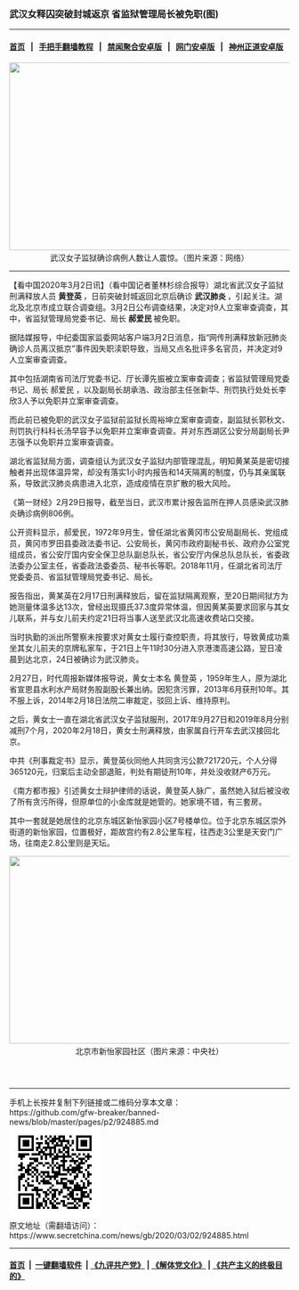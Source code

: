 ### 武汉女释囚突破封城返京 省监狱管理局长被免职(图)
------------------------

#### [首页](https://github.com/gfw-breaker/banned-news/blob/master/README.md) &nbsp;&nbsp;|&nbsp;&nbsp; [手把手翻墙教程](https://github.com/gfw-breaker/guides/wiki) &nbsp;&nbsp;|&nbsp;&nbsp; [禁闻聚合安卓版](https://github.com/gfw-breaker/bn-android) &nbsp;&nbsp;|&nbsp;&nbsp; [网门安卓版](https://github.com/oGate2/oGate) &nbsp;&nbsp;|&nbsp;&nbsp; [神州正道安卓版](https://github.com/SzzdOgate/update) 



<div class="article_right" style="fone-color:#000">
 <p style="text-align:center">
  <img alt="" src="//img3.secretchina.com/pic/2020/3-1/p2638811a972288018-ss.jpg" style="height:337px; width:600px"/>
  <br>
   武汉女子监狱确诊病例人数让人震惊。（图片来源：网络）
   <span id="hideid" name="hideid" style="color:red;display:none;">
    <span href="https://www.secretchina.com">
    </span>
   </span>
  </br>
 </p>
 <div id="txt-mid1-t21-2017">
  

---


  </div>
 </div>
 <p>
  【看中国2020年3月2日讯】（看中国记者董林杉综合报导）湖北省武汉女子监狱刑满释放人员
  <strong>
   黄登英
  </strong>
  ，日前突破封城返回北京后确诊
  <strong>
   <span href="https://www.secretchina.com/news/gb/tag/武汉肺炎" target="_blank">
    武汉肺炎
   </span>
  </strong>
  ，引起关注。湖北及北京市成立联合调查组。3月2日公布调查结果，决定对9人立案审查调查，其中，省监狱管理局党委书记、局长
  <strong>
   郝爱民
  </strong>
  被免职。
  <span id="hideid" name="hideid" style="color:red;display:none;">
   <span href="https://www.secretchina.com">
   </span>
  </span>
 </p>
 <p>
  据陆媒报导，中纪委国家监委网站客户端3月2日消息，指“网传刑满释放新冠肺炎确诊人员离汉抵京”事件因失职渎职导致，当局又点名批评多名官员，并决定对9人立案审查调查。
 </p>
 <p>
  其中包括湖南省司法厅党委书记、厅长谭先振被立案审查调查；省监狱管理局党委书记、局长
  <span href="https://www.secretchina.com/news/gb/tag/郝爱民" target="_blank">
   郝爱民
  </span>
  ，以及副局长胡承浩、政治部主任张新华、刑罚执行处处长李欣3人予以免职并立案审查调查。
 </p>
 <p>
  而此前已被免职的武汉女子监狱前监狱长周裕坤立案审查调查，副监狱长郭秋文、刑罚执行科科长汤早容予以免职并立案审查调查。并对东西湖区公安分局副局长尹志强予以免职并立案审查调查。
 </p>
 <p>
  湖北省监狱局方面，调查组认为武汉女子监狱内部管理混乱，明知黄某英是密切接触者并出现体温异常，却没有落实1小时内报告和14天隔离的制度，仍与其亲属联系，导致武汉肺炎病患进入北京，造成疫情在京扩散的极大风险。
 </p>
 <p>
  《第一财经》2月29日报导，截至当日，武汉市累计报告监所在押人员感染武汉肺炎确诊病例806例。
 </p>
 <p>
  公开资料显示，郝爱民，1972年9月生，曾任湖北省黄冈市公安局副局长、党组成员，黄冈市罗田县委政法委书记、公安局长，黄冈市政府副秘书长、政府办公室党组成员，省公安厅国内安全保卫总队副总队长，省公安厅内保总队总队长，省委政法委办公室主任，省委政法委委员、秘书长等职。2018年11月，任湖北省司法厅党委委员、省监狱管理局党委书记、局长。
 </p>
 <p>
  报告指出，黄某英在2月17日刑满释放后，留在监狱隔离观察，至20日期间狱方为她测量体温多达13次，曾经出现摄氏37.3度异常体温，但因黄某英要求回家与其女儿联系，并与女儿前夫约定21日将当事人送至武汉北高速收费站口交接。
 </p>
 <p>
  当时执勤的派出所警察未按要求对黄女士履行查控职责，将其放行，导致黄成功乘坐其女儿前夫的京牌私家车，于21日上午11时30分进入京港澳高速公路，翌日凌晨到达北京，24日被确诊为武汉肺炎。
 </p>
 <p>
  2月27日，时代周报新媒体报导说，黄女士本名
  <span href="https://www.secretchina.com/news/gb/tag/黄登英" target="_blank">
   黄登英
  </span>
  ，1959年生人，原为湖北省宣恩县水利水产局财务股副股长兼出纳。因犯贪污罪，2013年6月获刑10年。其不服上诉，2014年2月18日法院二审裁定，驳回上诉、维持原判。
 </p>
 <p>
  之后，黄女士一直在湖北省武汉女子监狱服刑，2017年9月27日和2019年8月分别减刑7个月，2020年2月18日，黄女士刑满释放，由家属自行开车去武汉接回北京。
 </p>
 <p>
  中共《刑事裁定书》显示，黄登英伙同他人共同贪污公款721720元，个人分得365120元，归案后主动全部退赃，判处有期徒刑10年，并处没收财产6万元。
 </p>
 <p>
  《南方都市报》引述黄女士辩护律师的话说，黄登英人脉广，虽然她入狱后被没收了所有贪污所得，但原单位的小金库就是她管的。她家境不错，有三套房。
 </p>
 <p>
  其中一套就是她居住的北京东城区新怡家园小区7号楼单位。位于北京东城区崇外街道的新怡家园，位置极好，距故宫约有2.8公里车程，往西走3公里是天安门广场，往南走2.8公里则是天坛。
 </p>
 <p style="text-align: center;">
  <img alt="" src="//img3.secretchina.com/pic/2020/2-26/p2636041a391325607-ss.jpg" style="height:337px; width:600px"/>
  <br>
   北京市新怡家园社区（图片来源：中央社）
   <center>
    <div>
     <div id="txt-mid2-t22-2017" style="display: block;  max-height: 351px;  overflow: hidden;">
      <div id="SC-21xxx">
      </div>
      <ins class="adsbygoogle" data-ad-client="ca-pub-1276641434651360" data-ad-format="auto" data-ad-slot="4301710469" data-full-width-responsive="true" style="display:block">
      </ins>
     </div>
    </div>
   </center>
   <div style="padding-top:12px;">
   </div>
  </br>
 </p>
</div>

<hr/>
手机上长按并复制下列链接或二维码分享本文章：<br/>
https://github.com/gfw-breaker/banned-news/blob/master/pages/p2/924885.md <br/>
<a href='https://github.com/gfw-breaker/banned-news/blob/master/pages/p2/924885.md'><img src='https://github.com/gfw-breaker/banned-news/blob/master/pages/p2/924885.md.png'/></a> <br/>
原文地址（需翻墙访问）：https://www.secretchina.com/news/gb/2020/03/02/924885.html


------------------------
#### [首页](https://github.com/gfw-breaker/banned-news/blob/master/README.md) &nbsp;|&nbsp; [一键翻墙软件](https://github.com/gfw-breaker/nogfw/blob/master/README.md) &nbsp;| [《九评共产党》](https://github.com/gfw-breaker/9ping.md/blob/master/README.md#九评之一评共产党是什么) | [《解体党文化》](https://github.com/gfw-breaker/jtdwh.md/blob/master/README.md) | [《共产主义的终极目的》](https://github.com/gfw-breaker/gczydzjmd.md/blob/master/README.md)


<img src='http://gfw-breaker.win/banned-news/pages/p2/924885.md' width='0px' height='0px'/>